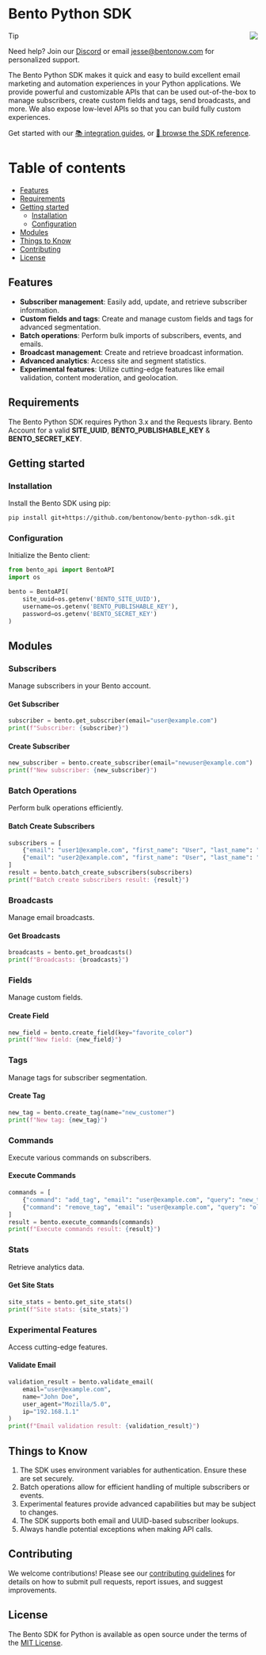 # Bento Python SDK
<img align="right" src="https://app.bentonow.com/brand/logoanim.gif">

> [!TIP]
> Need help? Join our [Discord](https://discord.gg/ssXXFRmt5F) or email jesse@bentonow.com for personalized support.

The Bento Python SDK makes it quick and easy to build excellent email marketing and automation experiences in your Python applications. We provide powerful and customizable APIs that can be used out-of-the-box to manage subscribers, create custom fields and tags, send broadcasts, and more. We also expose low-level APIs so that you can build fully custom experiences.

Get started with our [📚 integration guides](https://docs.bentonow.com), or [📘 browse the SDK reference](https://docs.bentonow.com/subscribers).

Table of contents
=================

<!--ts-->
* [Features](#features)
* [Requirements](#requirements)
* [Getting started](#getting-started)
    * [Installation](#installation)
    * [Configuration](#configuration)
* [Modules](#modules)
* [Things to Know](#things-to-know)
* [Contributing](#contributing)
* [License](#license)
<!--te-->

## Features

* **Subscriber management**: Easily add, update, and retrieve subscriber information.
* **Custom fields and tags**: Create and manage custom fields and tags for advanced segmentation.
* **Batch operations**: Perform bulk imports of subscribers, events, and emails.
* **Broadcast management**: Create and retrieve broadcast information.
* **Advanced analytics**: Access site and segment statistics.
* **Experimental features**: Utilize cutting-edge features like email validation, content moderation, and geolocation.

## Requirements

The Bento Python SDK requires Python 3.x and the Requests library.
Bento Account for a valid **SITE_UUID**, **BENTO_PUBLISHABLE_KEY** & **BENTO_SECRET_KEY**.

## Getting started

### Installation

Install the Bento SDK using pip:

```bash
pip install git+https://github.com/bentonow/bento-python-sdk.git
```

### Configuration

Initialize the Bento client:

```python
from bento_api import BentoAPI
import os

bento = BentoAPI(
    site_uuid=os.getenv('BENTO_SITE_UUID'),
    username=os.getenv('BENTO_PUBLISHABLE_KEY'),
    password=os.getenv('BENTO_SECRET_KEY')
)
```

## Modules

### Subscribers

Manage subscribers in your Bento account.

#### Get Subscriber

```python
subscriber = bento.get_subscriber(email="user@example.com")
print(f"Subscriber: {subscriber}")
```

#### Create Subscriber

```python
new_subscriber = bento.create_subscriber(email="newuser@example.com")
print(f"New subscriber: {new_subscriber}")
```

### Batch Operations

Perform bulk operations efficiently.

#### Batch Create Subscribers

```python
subscribers = [
    {"email": "user1@example.com", "first_name": "User", "last_name": "One"},
    {"email": "user2@example.com", "first_name": "User", "last_name": "Two"}
]
result = bento.batch_create_subscribers(subscribers)
print(f"Batch create subscribers result: {result}")
```

### Broadcasts

Manage email broadcasts.

#### Get Broadcasts

```python
broadcasts = bento.get_broadcasts()
print(f"Broadcasts: {broadcasts}")
```

### Fields

Manage custom fields.

#### Create Field

```python
new_field = bento.create_field(key="favorite_color")
print(f"New field: {new_field}")
```

### Tags

Manage tags for subscriber segmentation.

#### Create Tag

```python
new_tag = bento.create_tag(name="new_customer")
print(f"New tag: {new_tag}")
```

### Commands

Execute various commands on subscribers.

#### Execute Commands

```python
commands = [
    {"command": "add_tag", "email": "user@example.com", "query": "new_tag"},
    {"command": "remove_tag", "email": "user@example.com", "query": "old_tag"}
]
result = bento.execute_commands(commands)
print(f"Execute commands result: {result}")
```

### Stats

Retrieve analytics data.

#### Get Site Stats

```python
site_stats = bento.get_site_stats()
print(f"Site stats: {site_stats}")
```

### Experimental Features

Access cutting-edge features.

#### Validate Email

```python
validation_result = bento.validate_email(
    email="user@example.com",
    name="John Doe",
    user_agent="Mozilla/5.0",
    ip="192.168.1.1"
)
print(f"Email validation result: {validation_result}")
```

## Things to Know

1. The SDK uses environment variables for authentication. Ensure these are set securely.
2. Batch operations allow for efficient handling of multiple subscribers or events.
3. Experimental features provide advanced capabilities but may be subject to changes.
4. The SDK supports both email and UUID-based subscriber lookups.
5. Always handle potential exceptions when making API calls.

## Contributing

We welcome contributions! Please see our [contributing guidelines](CODE_OF_CONDUCT.md) for details on how to submit pull requests, report issues, and suggest improvements.

## License

The Bento SDK for Python is available as open source under the terms of the [MIT License](LICENSE.md).
